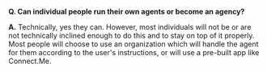 **Q. Can individual people run their own agents or become an agency?**

**A.** Technically, yes they can. However, most individuals will not be or are not technically inclined enough to do this and to stay on top of it properly. Most people will choose to use an organization which will handle the agent for them according to the user's instructions, or will use a pre-built app like Connect.Me.
